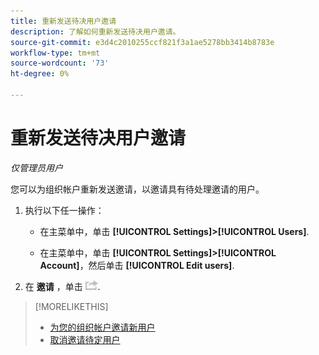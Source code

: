 ```yaml
---
title: 重新发送待决用户邀请
description: 了解如何重新发送待决用户邀请。
source-git-commit: e3d4c2010255ccf821f3a1ae5278bb3414b8783e
workflow-type: tm+mt
source-wordcount: '73'
ht-degree: 0%

---
```


# 重新发送待决用户邀请

*仅管理员用户*

您可以为组织帐户重新发送邀请，以邀请具有待处理邀请的用户。

1. 执行以下任一操作：

   * 在主菜单中，单击 **[!UICONTROL Settings]>[!UICONTROL Users]**.

   * 在主菜单中，单击 **[!UICONTROL Settings]>[!UICONTROL Account]**，然后单击 **[!UICONTROL Edit users]**.

1. 在 **邀请** ，单击 ![重新发送](/help/dsp/assets/resend.png).

>[!MORELIKETHIS]
>
>* [为您的组织帐户邀请新用户](user-invite.md)
>* [取消邀请待定用户](user-uninvite.md)


<!-- >* [Edit User Permissions or Delete a User](user-edit.md) -->

